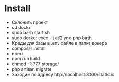 # Install
- Склонить проект
- cd docker
- sudo bash start.sh
- sudo docker exec -it ad2lynx-php bash
- Креды для базы в .env файле в папке докера
- composer install
- npm i
- npm run build
- chmod -R 777 storage/
- php artisan migrate
- Заходим по адресу http://localhost:8000/statistic
